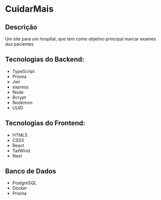 # CuidarMais
## Descrição
Um site para um hospital, que tem como objetivo principal marcar exames dos pacientes

## Tecnologias do Backend:
- TypeScript
- Prisma
- Jwt
- express
- Node
- Bcrypt
- Nodemon
- UUID

## Tecnologias do Frontend:
- HTML5
- CSS3
- React
- TailWind
- Next

## Banco de Dados
- PostgreSQL
- Docker
- Prisma

